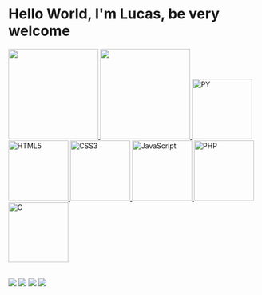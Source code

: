 # Hello World, I'm Lucas, be very welcome

<table>
  <a href="https://github.com/lu0ck">
  <img height="180em" src="https://github-readme-stats.vercel.app/api?username=lu0ck&show_icons=true&theme=blue-green&include_all_commits=true&count_private=true"/>
 <!-- <img height="180em" src="https://github-readme-stats.vercel.app/api/top-langs/?username=lu0ck&layout=compact&langs_count=6&theme=highcontrast"/> -->
  <img height="180em" src="https://github-readme-stats.vercel.app/api/top-langs/?username=lu0ck&theme=blue-green"/>  
  <img src="https://cdn.jsdelivr.net/gh/devicons/devicon@latest/icons/python/python-original.svg" width="120" alt="PY"> 
  <img src="https://cdn.jsdelivr.net/gh/devicons/devicon@latest/icons/html5/html5-plain-wordmark.svg" width="120" alt="HTML5">   
  <img src="https://img.icons8.com/color/2x/css3.png" width="120" alt="CSS3">
  <img src="https://static.vecteezy.com/system/resources/previews/027/127/560/non_2x/javascript-logo-javascript-icon-transparent-free-png.png" width="120" alt="JavaScript">
  <img src="https://cdn.jsdelivr.net/gh/devicons/devicon@latest/icons/php/php-original.svg" width="120" alt="PHP">
  <img src="https://cdn.jsdelivr.net/gh/devicons/devicon@latest/icons/c/c-original.svg" width="120" alt="C">
</table>

<div> 
  <a href="https://www.youtube.com/@Loki_Rider" target="_blank"><img src="https://img.shields.io/badge/YouTube-FF0000?style=for-the-badge&logo=youtube&logoColor=white" target="_blank"></a>
  <a href = "mailto: lucaspaixaoprofissional@gmail.com"><img src="https://img.shields.io/badge/-Gmail-%23333?style=for-the-badge&logo=gmail&logoColor=white" target="_blank"></a>
  <a href="https://www.linkedin.com/in/lucas-paixão-b0a9b7318" target="_blank"><img src="https://img.shields.io/badge/-LinkedIn-%230077B5?style=for-the-badge&logo=linkedin&logoColor=white" target="_blank"></a> 
  <a href="" target="_blank"><img src="https://img.shields.io/badge/website-000000?style=for-the-badge&logo=About.me&logoColor=white" target="_blank"></a>
</div>
